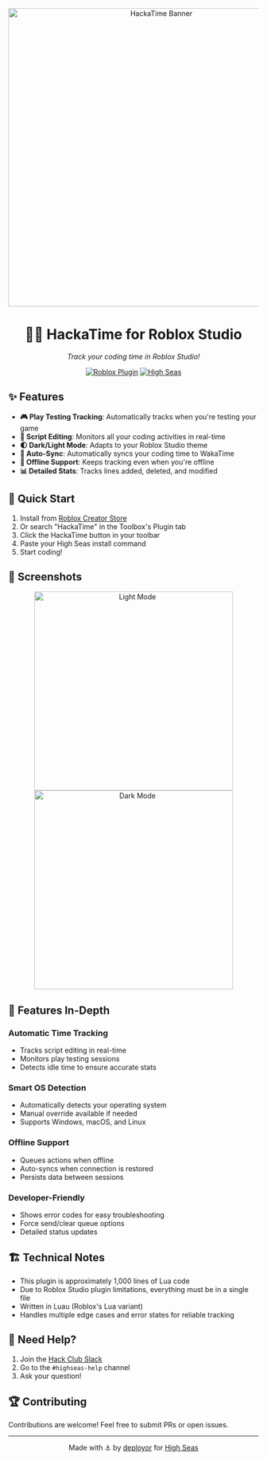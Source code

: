 <div align="center">
  <img src="https://cloud-2gsaovctb-hack-club-bot.vercel.app/0design_ohne_titel.png" width="600" alt="HackaTime Banner"/>
  
  # 🏴‍☠️ HackaTime for Roblox Studio
  
  *Track your coding time in Roblox Studio!*

  [![Roblox Plugin](https://img.shields.io/badge/📦_Plugin-Install_Now-blue?style=for-the-badge)](https://create.roblox.com/store/asset/108710222059981/HackaTime-Roblox)
  [![High Seas](https://img.shields.io/badge/🌊_High_Seas-orange?style=for-the-badge)](https://highseas.hackclub.com)
</div>

## ✨ Features

- **🎮 Play Testing Tracking**: Automatically tracks when you're testing your game
- **📝 Script Editing**: Monitors all your coding activities in real-time
- **🌓 Dark/Light Mode**: Adapts to your Roblox Studio theme
- **🔄 Auto-Sync**: Automatically syncs your coding time to WakaTime
- **💾 Offline Support**: Keeps tracking even when you're offline
- **📊 Detailed Stats**: Tracks lines added, deleted, and modified

## 🚀 Quick Start

1. Install from [Roblox Creator Store](https://create.roblox.com/store/asset/108710222059981/HackaTime-Roblox)
2. Or search "HackaTime" in the Toolbox's Plugin tab
3. Click the HackaTime button in your toolbar
4. Paste your High Seas install command
5. Start coding!

## 📸 Screenshots

<div align="center">
  <img src="https://cloud-q5h11mhtp-hack-club-bot.vercel.app/0image.png" width="400" alt="Light Mode"/>
  <img src="https://cloud-vkz3fbs96-hack-club-bot.vercel.app/0image.png" width="400" alt="Dark Mode"/>
</div>

## 🎯 Features In-Depth

### Automatic Time Tracking
- Tracks script editing in real-time
- Monitors play testing sessions
- Detects idle time to ensure accurate stats

### Smart OS Detection
- Automatically detects your operating system
- Manual override available if needed
- Supports Windows, macOS, and Linux

### Offline Support
- Queues actions when offline
- Auto-syncs when connection is restored
- Persists data between sessions

### Developer-Friendly
- Shows error codes for easy troubleshooting
- Force send/clear queue options
- Detailed status updates

## 🏗️ Technical Notes

- This plugin is approximately 1,000 lines of Lua code
- Due to Roblox Studio plugin limitations, everything must be in a single file
- Written in Luau (Roblox's Lua variant)
- Handles multiple edge cases and error states for reliable tracking

## 🤔 Need Help?

1. Join the [Hack Club Slack](https://hackclub.com/slack)
2. Go to the `#highseas-help` channel
3. Ask your question!

## 🏆 Contributing

Contributions are welcome! Feel free to submit PRs or open issues.

<div align="center">

---

Made with ⚓️ by [deployor](https://github.com/deployor) for [High Seas](https://highseas.hackclub.com)


</div>
